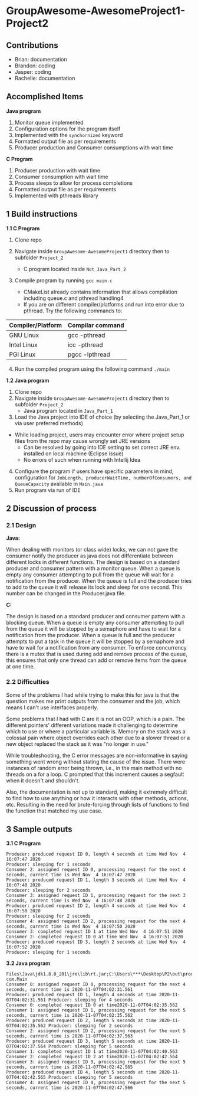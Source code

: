 # GroupAwesome-AwesomeProject1-Project2

## Contributions

- Brian: documentation
- Brandon: coding
- Jasper: coding
- Rachelle: documentation

## Accomplished Items  

**Java program**
1. Monitor queue implemented
2. Configuration options for the program itself
3. Implemented with the `synchornized` keyword
4. Formatted output file as per requirements
5. Producer production and Consumer consumptions with wait time

**C Program**
1. Producer production with wait time
2. Consumer consumption with wait time
3. Process sleeps to allow for process completions
4. Formatted output file as per requirements
5. Implemented with pthreads library

## 1 Build instructions   

**1.1 C Program**
1. Clone repo
2. Navigate inside `GroupAwesome-AwesomeProject1` directory then to subfolder `Project_2`
    - C program located inside `Not_Java_Part_2`
3. Compile program by running `gcc main.c`

    - CMakeList already contains information that allows compilation including queue.c and pthread handling4
    - If you are on different compiler/platforms and run into error due to pthread. Try the following commands to:

| Compiler/Platform | Compilar command |
| ----------------- | ---------------- |
| GNU Linux         | gcc -pthread     |
| Intel Linux       | icc -pthread     |
| PGI Linux         | pgcc -lpthread   |

4. Run the compiled program using the following command `./main`

**1.2 Java program**  
1. Clone repo
2. Navigate inside `GroupAwesome-AwesomeProject1` directory then to subfolder `Project_2`
    - Java program located in `Java_Part_1`
3. Load the Java project into IDE of choice (by selecting the Java_Part_1 or via user preferred methods)
  - While loading project, users may encounter error where project setup files from the repo may cause wrongly set JRE versions
    - Can be resolved by going into IDE setting to set correct JRE env. installed on local machine (Eclipse issue)
    - No errors of such when running with Intellij Idea
4. Configure the program if users have specific parameters in mind, configuration for `JobLength, producerWaitTime, numberOfConsumers, and QueueCapacity` available in `Main.java`
5. Run program via run of IDE



## 2 Discussion of process  

### 2.1 Design

**Java:**

When dealing with monitors (or class wide) locks, we can not gave the consumer notify the producer as java does not differentiate between different locks in different functions.
The design is based on a standard producer and consumer pattern with a monitor queue. When a queue is empty any consumer attempting to pull from the queue will wait for a notification from the producer. When the queue is full and the producer tries to add to the queue it will release its lock and sleep for one second. This number can be changed in the Producer.java file.

**C:**

The design is based on a standard producer and consumer pattern with a blocking queue. When a queue is empty any consumer attempting to pull from the queue it will be stopped by a semaphore and have to wait for a notification from the producer. When a queue is full and the producer attempts to put a task in the queue it will be stopped by a semaphore and have to wait for a notification from any consumer. To enforce concurrency there is a mutex that is used during add and remove process of the queue, this ensures that only one thread can add or remove items from the queue at one time.

### 2.2 Difficulties

Some of the problems I had while trying to make this for java is that the question makes me print outputs from the consumer and the job, which means I can't use interfaces properly.

Some problems that I had with C are it is not an OOP, which is a pain. The different pointers' different variations made it challenging to determine which to use or where a particular variable is. Memory on the stack was a colossal pain where object overrides each other due to a slower thread or a new object replaced the stack as it was "no longer in use."

While troubleshooting, the C error messages are non-informative in saying something went wrong without stating the cause of the issue. There were instances of random error being thrown, i.e., in the main method with no threads on a for a loop. C prompted that this increment causes a segfault when it doesn't and shouldn't.

Also, the documentation is not up to standard, making it extremely difficult to find how to use anything or how it interacts with other methods, actions, etc. Resulting in the need for brute-forcing through lists of functions to find the function that matched my use case.

## 3 Sample outputs  

**3.1 C Program**  

```
Producer: produced request ID 0, length 4 seconds at time Wed Nov  4 16:07:47 2020  
Producer: sleeping for 1 seconds    
Consumer 2: assigned request ID 0, processing request for the next 4 seconds, current time is Wed Nov  4 16:07:47 2020  
Producer: produced request ID 1, length 3 seconds at time Wed Nov  4 16:07:48 2020    
Producer: sleeping for 2 seconds  
Consumer 3: assigned request ID 1, processing request for the next 3 seconds, current time is Wed Nov  4 16:07:48 2020  
Producer: produced request ID 2, length 4 seconds at time Wed Nov  4 16:07:50 2020    
Producer: sleeping for 2 seconds    
Consumer 4: assigned request ID 2, processing request for the next 4 seconds, current time is Wed Nov  4 16:07:50 2020    
Consumer 3: completed request ID 1 at time Wed Nov  4 16:07:51 2020   
Consumer 2: completed request ID 0 at time Wed Nov  4 16:07:51 2020   
Producer: produced request ID 3, length 2 seconds at time Wed Nov  4 16:07:52 2020    
Producer: sleeping for 1 seconds    
```

**3.2 Java program**  

```
Files\Java\jdk1.8.0_201\jre\lib\rt.jar;C:\Users\***\Desktop\P2\out\production\P2" com.Main    
Consumer 0: assigned request ID 0, processing request for the next 4 seconds, current time is 2020-11-07T04:02:31.561   
Producer: produced request ID 1, length 4 seconds at time 2020-11-07T04:02:31.561 Producer: sleeping for 4 seconds
Consumer 0: completed request ID 0 at time2020-11-07T04:02:35.562   
Consumer 1: assigned request ID 1, processing request for the next 5 seconds, current time is 2020-11-07T04:02:35.562   
Producer: produced request ID 2, length 5 seconds at time 2020-11-07T04:02:35.562 Producer: sleeping for 2 seconds
Consumer 2: assigned request ID 2, processing request for the next 5 seconds, current time is 2020-11-07T04:02:37.563   
Producer: produced request ID 3, length 5 seconds at time 2020-11-07T04:02:37.564 Producer: sleeping for 5 seconds
Consumer 1: completed request ID 1 at time2020-11-07T04:02:40.563   
Consumer 2: completed request ID 2 at time2020-11-07T04:02:42.564   
Consumer 3: assigned request ID 3, processing request for the next 5 seconds, current time is 2020-11-07T04:02:42.565   
Producer: produced request ID 4, length 5 seconds at time 2020-11-07T04:02:42.565 Producer: sleeping for 5 seconds
Consumer 4: assigned request ID 4, processing request for the next 5 seconds, current time is 2020-11-07T04:02:47.566   

```
